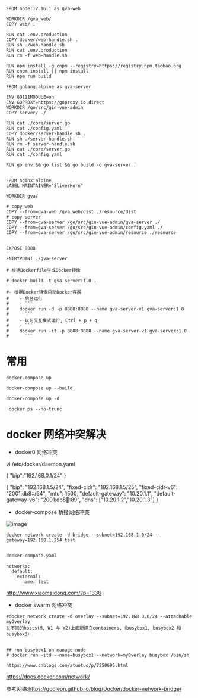 ```
FROM node:12.16.1 as gva-web

WORKDIR /gva_web/
COPY web/ .

RUN cat .env.production
COPY docker/web-handle.sh .
RUN sh ./web-handle.sh
RUN cat .env.production
RUN rm -f web-handle.sh

RUN npm install -g cnpm --registry=https://registry.npm.taobao.org
RUN cnpm install || npm install
RUN npm run build

FROM golang:alpine as gva-server

ENV GO111MODULE=on
ENV GOPROXY=https://goproxy.io,direct
WORKDIR /go/src/gin-vue-admin
COPY server/ ./

RUN cat ./core/server.go
RUN cat ./config.yaml
COPY docker/server-handle.sh .
RUN sh ./server-handle.sh
RUN rm -f server-handle.sh
RUN cat ./core/server.go
RUN cat ./config.yaml

RUN go env && go list && go build -o gva-server .


FROM nginx:alpine
LABEL MAINTAINER="SliverHorn"

WORKDIR gva/

# copy web
COPY --from=gva-web /gva_web/dist ./resource/dist
# copy server
COPY --from=gva-server /go/src/gin-vue-admin/gva-server ./
COPY --from=gva-server /go/src/gin-vue-admin/config.yaml ./
COPY --from=gva-server /go/src/gin-vue-admin/resource ./resource


EXPOSE 8888

ENTRYPOINT ./gva-server

# 根据Dockerfile生成Docker镜像

# docker build -t gva-server:1.0 .

#- 根据Docker镜像启动Docker容器
#    - 后台运行
#    - ```
#    docker run -d -p 8888:8888 --name gva-server-v1 gva-server:1.0
#      ```
#    - 以可交互模式运行, Ctrl + p + q
#    - ```
#    docker run -it -p 8888:8888 --name gva-server-v1 gva-server:1.0
#      ```
```


# 常用

```
docker-compose up

docker-compose up --build

docker-compose up -d

 docker ps --no-trunc
```
# docker 网络冲突解决


- docker0 网络冲突

vi /etc/docker/daemon.yaml

{
    "bip":"192.168.0.1/24"
}

{
  "bip": "192.168.1.5/24",
  "fixed-cidr": "192.168.1.5/25",
  "fixed-cidr-v6": "2001:db8::/64",
  "mtu": 1500,
  "default-gateway": "10.20.1.1",
  "default-gateway-v6": "2001:db8:abcd::89",
  "dns": ["10.20.1.2","10.20.1.3"]
}

- docker-compose 桥接网络冲突


![image](https://raw.githubusercontent.com/ZuoGuocai/WeLearn/master/images/)

```
docker network create -d bridge --subnet=192.168.1.0/24 --gateway=192.168.1.254 test


docker-compose.yaml

networks:
  default:
    external:
      name: test

```
http://www.xiaomaidong.com/?p=1336

- docker swarm  网络冲突

```
#docker network create -d overlay --subnet=192.168.0.0/24 --attachable myOverlay
在不同的hosts(M, W1 与 W2)上面新建立containers,（busybox1, busybox2 和 busybox3）


## run busybox1 on manage node
# docker run -itd --name=busybox1 --network=myOverlay busybox /bin/sh

https://www.cnblogs.com/atuotuo/p/7250695.html
```
https://docs.docker.com/network/



参考网络:https://godleon.github.io/blog/Docker/docker-network-bridge/
